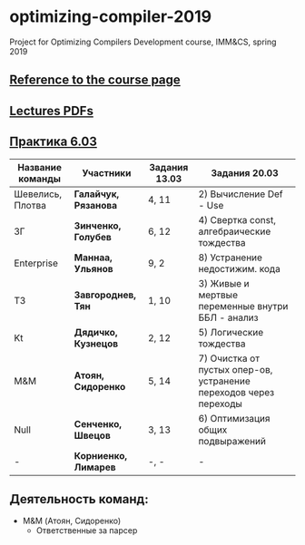 # optimizing-compiler-2019
Project for Optimizing Compilers Development course, IMM&amp;CS, spring 2019

## [Reference to the course page](https://goo.gl/tLTYmW)

## [Lectures PDFs](https://drive.google.com/drive/folders/127Dj3_lesQxzR_1TgBZtKZEX8gE-nLcQ?usp=sharing)

## [Практика 6.03](https://github.com/swissarmytowel/optimizing-compiler-2019/blob/master/%D0%B7%D0%B0%D0%B4%D0%B0%D0%BD%D0%B8%D0%B5%20%D0%BA%D0%BE%D0%BC%D0%BF%D0%B8%D0%BB%D1%8F%D1%82%D0%BE%D1%80%D1%8B%206.03.jpg)


|Название команды|Участники|Задания 13.03|Задания 20.03|
|----------------|---------|---------|---------|
|Шевелись, Плотва|**Галайчук, Рязанова**|4, 11| 2) Вычисление Def - Use  |
|ЗГ|**Зинченко, Голубев**|6, 12| 4) Свертка const, алгебраические тождества |
|Enterprise|**Маннаа, Ульянов**|9, 2| 8) Устранение недостижим. кода|
|ТЗ|**Завгороднев, Тян**|1, 10| 3) Живые и мертвые переменные внутри ББЛ - анализ |
|Kt|**Дядичко, Кузнецов**|2, 12| 5) Логические тождества|
|M&M|**Атоян, Сидоренко**|5, 14| 7) Очистка от пустых опер-ов, устранение переходов через переходы |
|Null|**Сенченко, Швецов**|3, 13| 6) Оптимизация общих подвыражений |
|-|**Корниенко, Лимарев**|-, -| - |


## Деятельность команд:
- M&M (Атоян, Сидоренко)
  - Ответственные за парсер
